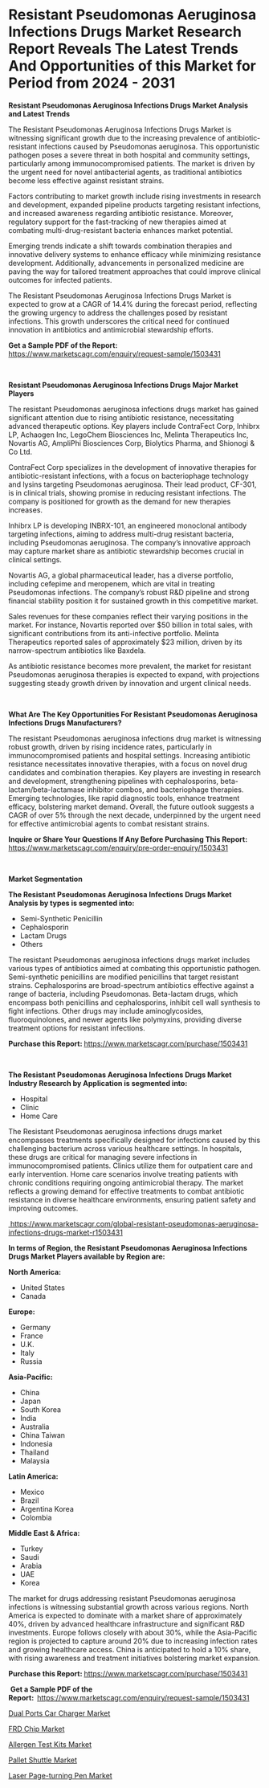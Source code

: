 <p><h1>Resistant Pseudomonas Aeruginosa Infections Drugs Market Research Report Reveals The Latest Trends And Opportunities of this Market for Period from 2024 - 2031</h1></p><p><strong>Resistant Pseudomonas Aeruginosa Infections Drugs Market Analysis and Latest Trends</strong></p>
<p><p>The Resistant Pseudomonas Aeruginosa Infections Drugs Market is witnessing significant growth due to the increasing prevalence of antibiotic-resistant infections caused by Pseudomonas aeruginosa. This opportunistic pathogen poses a severe threat in both hospital and community settings, particularly among immunocompromised patients. The market is driven by the urgent need for novel antibacterial agents, as traditional antibiotics become less effective against resistant strains.</p><p>Factors contributing to market growth include rising investments in research and development, expanded pipeline products targeting resistant infections, and increased awareness regarding antibiotic resistance. Moreover, regulatory support for the fast-tracking of new therapies aimed at combating multi-drug-resistant bacteria enhances market potential.</p><p>Emerging trends indicate a shift towards combination therapies and innovative delivery systems to enhance efficacy while minimizing resistance development. Additionally, advancements in personalized medicine are paving the way for tailored treatment approaches that could improve clinical outcomes for infected patients. </p><p>The Resistant Pseudomonas Aeruginosa Infections Drugs Market is expected to grow at a CAGR of 14.4% during the forecast period, reflecting the growing urgency to address the challenges posed by resistant infections. This growth underscores the critical need for continued innovation in antibiotics and antimicrobial stewardship efforts.</p></p>
<p><strong>Get a Sample PDF of the Report:&nbsp;</strong> <a href="https://www.marketscagr.com/enquiry/request-sample/1503431?utm_campaign=1267&utm_medium=2&utm_source=Github&utm_content=ia&utm_term=27092024&utm_id=resistant-pseudomonas-aeruginosa-infections-drugs">https://www.marketscagr.com/enquiry/request-sample/1503431</a></p>
<p>&nbsp;</p>
<p><strong>Resistant Pseudomonas Aeruginosa Infections Drugs Major Market Players</strong></p>
<p><p>The resistant Pseudomonas aeruginosa infections drugs market has gained significant attention due to rising antibiotic resistance, necessitating advanced therapeutic options. Key players include ContraFect Corp, Inhibrx LP, Achaogen Inc, LegoChem Biosciences Inc, Melinta Therapeutics Inc, Novartis AG, AmpliPhi Biosciences Corp, Biolytics Pharma, and Shionogi & Co Ltd.</p><p>ContraFect Corp specializes in the development of innovative therapies for antibiotic-resistant infections, with a focus on bacteriophage technology and lysins targeting Pseudomonas aeruginosa. Their lead product, CF-301, is in clinical trials, showing promise in reducing resistant infections. The company is positioned for growth as the demand for new therapies increases.</p><p>Inhibrx LP is developing INBRX-101, an engineered monoclonal antibody targeting infections, aiming to address multi-drug resistant bacteria, including Pseudomonas aeruginosa. The company’s innovative approach may capture market share as antibiotic stewardship becomes crucial in clinical settings.</p><p>Novartis AG, a global pharmaceutical leader, has a diverse portfolio, including cefepime and meropenem, which are vital in treating Pseudomonas infections. The company’s robust R&D pipeline and strong financial stability position it for sustained growth in this competitive market.</p><p>Sales revenues for these companies reflect their varying positions in the market. For instance, Novartis reported over $50 billion in total sales, with significant contributions from its anti-infective portfolio. Melinta Therapeutics reported sales of approximately $23 million, driven by its narrow-spectrum antibiotics like Baxdela. </p><p>As antibiotic resistance becomes more prevalent, the market for resistant Pseudomonas aeruginosa therapies is expected to expand, with projections suggesting steady growth driven by innovation and urgent clinical needs.</p></p>
<p>&nbsp;</p>
<p><strong>What Are The Key Opportunities For Resistant Pseudomonas Aeruginosa Infections Drugs Manufacturers?</strong></p>
<p><p>The resistant Pseudomonas aeruginosa infections drug market is witnessing robust growth, driven by rising incidence rates, particularly in immunocompromised patients and hospital settings. Increasing antibiotic resistance necessitates innovative therapies, with a focus on novel drug candidates and combination therapies. Key players are investing in research and development, strengthening pipelines with cephalosporins, beta-lactam/beta-lactamase inhibitor combos, and bacteriophage therapies. Emerging technologies, like rapid diagnostic tools, enhance treatment efficacy, bolstering market demand. Overall, the future outlook suggests a CAGR of over 5% through the next decade, underpinned by the urgent need for effective antimicrobial agents to combat resistant strains.</p></p>
<p><strong>Inquire or Share Your Questions If Any Before Purchasing This Report:</strong> <a href="https://www.marketscagr.com/enquiry/pre-order-enquiry/1503431?utm_campaign=1267&utm_medium=2&utm_source=Github&utm_content=ia&utm_term=27092024&utm_id=resistant-pseudomonas-aeruginosa-infections-drugs">https://www.marketscagr.com/enquiry/pre-order-enquiry/1503431</a></p>
<p>&nbsp;</p>
<p><strong>Market Segmentation</strong></p>
<p><strong>The Resistant Pseudomonas Aeruginosa Infections Drugs Market Analysis by types is segmented into:</strong></p>
<p><ul><li>Semi-Synthetic Penicillin</li><li>Cephalosporin</li><li>Lactam Drugs</li><li>Others</li></ul></p>
<p><p>The resistant Pseudomonas aeruginosa infections drugs market includes various types of antibiotics aimed at combating this opportunistic pathogen. Semi-synthetic penicillins are modified penicillins that target resistant strains. Cephalosporins are broad-spectrum antibiotics effective against a range of bacteria, including Pseudomonas. Beta-lactam drugs, which encompass both penicillins and cephalosporins, inhibit cell wall synthesis to fight infections. Other drugs may include aminoglycosides, fluoroquinolones, and newer agents like polymyxins, providing diverse treatment options for resistant infections.</p></p>
<p><strong>Purchase this Report:&nbsp;</strong><a href="https://www.marketscagr.com/purchase/1503431?utm_campaign=1267&utm_medium=2&utm_source=Github&utm_content=ia&utm_term=27092024&utm_id=resistant-pseudomonas-aeruginosa-infections-drugs">https://www.marketscagr.com/purchase/1503431</a></p>
<p>&nbsp;</p>
<p><strong>The Resistant Pseudomonas Aeruginosa Infections Drugs Market Industry Research by Application is segmented into:</strong></p>
<p><ul><li>Hospital</li><li>Clinic</li><li>Home Care</li></ul></p>
<p><p>The Resistant Pseudomonas aeruginosa infections drugs market encompasses treatments specifically designed for infections caused by this challenging bacterium across various healthcare settings. In hospitals, these drugs are critical for managing severe infections in immunocompromised patients. Clinics utilize them for outpatient care and early intervention. Home care scenarios involve treating patients with chronic conditions requiring ongoing antimicrobial therapy. The market reflects a growing demand for effective treatments to combat antibiotic resistance in diverse healthcare environments, ensuring patient safety and improving outcomes.</p></p>
<p><a href="https://www.marketscagr.com/global-resistant-pseudomonas-aeruginosa-infections-drugs-market-r1503431?utm_campaign=1267&utm_medium=2&utm_source=Github&utm_content=ia&utm_term=27092024&utm_id=resistant-pseudomonas-aeruginosa-infections-drugs">&nbsp;https://www.marketscagr.com/global-resistant-pseudomonas-aeruginosa-infections-drugs-market-r1503431</a></p>
<p><strong>In terms of Region, the Resistant Pseudomonas Aeruginosa Infections Drugs Market Players available by Region are:</strong></p>
<p>
    <p> <strong> North America: </strong>
        <ul>
            <li>United States</li>
            <li>Canada</li>
        </ul>
        </p> 
    <p> <strong> Europe: </strong>
        <ul>
            <li>Germany</li>
            <li>France</li>
            <li>U.K.</li>
            <li>Italy</li>
            <li>Russia</li>
        </ul>
        </p> 
    <p> <strong> Asia-Pacific: </strong>
        <ul>
            <li>China</li>
            <li>Japan</li>
            <li>South Korea</li>
            <li>India</li>
            <li>Australia</li>
            <li>China Taiwan</li>
            <li>Indonesia</li>
            <li>Thailand</li>
            <li>Malaysia</li>
        </ul>
        </p> 
    <p> <strong> Latin America: </strong>
        <ul>
            <li>Mexico</li>
            <li>Brazil</li>
            <li>Argentina Korea</li>
            <li>Colombia</li>
        </ul>
        </p> 
    <p> <strong> Middle East & Africa: </strong>
        <ul>
            <li>Turkey</li>
            <li>Saudi</li>
            <li>Arabia</li>
            <li>UAE</li>
            <li>Korea</li>
        </ul>
    </p>
    </p>
<p><p>The market for drugs addressing resistant Pseudomonas aeruginosa infections is witnessing substantial growth across various regions. North America is expected to dominate with a market share of approximately 40%, driven by advanced healthcare infrastructure and significant R&D investments. Europe follows closely with about 30%, while the Asia-Pacific region is projected to capture around 20% due to increasing infection rates and growing healthcare access. China is anticipated to hold a 10% share, with rising awareness and treatment initiatives bolstering market expansion.</p></p>
<p><strong>Purchase this Report: </strong><a href="https://www.marketscagr.com/purchase/1503431?utm_campaign=1267&utm_medium=2&utm_source=Github&utm_content=ia&utm_term=27092024&utm_id=resistant-pseudomonas-aeruginosa-infections-drugs">https://www.marketscagr.com/purchase/1503431</a></p>
<p>&nbsp;<strong>Get a Sample PDF of the Report:&nbsp;&nbsp;</strong><a href="https://www.marketscagr.com/enquiry/request-sample/1503431?utm_campaign=1267&utm_medium=2&utm_source=Github&utm_content=ia&utm_term=27092024&utm_id=resistant-pseudomonas-aeruginosa-infections-drugs">https://www.marketscagr.com/enquiry/request-sample/1503431</a></p>
<p><strong></strong></p>
<p><p><a href="https://issuu.com/reportprime-2/docs/dual-ports-car-charger-market-size-_3adaf6343b68c5?utm_campaign=1267&utm_medium=2&utm_source=Github&utm_content=ia&utm_term=27092024&utm_id=resistant-pseudomonas-aeruginosa-infections-drugs">Dual Ports Car Charger Market</a></p><p><a href="https://www.linkedin.com/pulse/global-frd-chip-industry-analysis-share-growth-trends-forecast-lofcf?trackingId=Cxn9YGHORQ6FzPfjh7wTRA%3D%3D&utm_campaign=1267&utm_medium=2&utm_source=Github&utm_content=ia&utm_term=27092024&utm_id=resistant-pseudomonas-aeruginosa-infections-drugs">FRD Chip Market</a></p><p><a href="https://www.linkedin.com/pulse/allergen-test-kits-market-global-regional-analysis-focus-end-hdpzc?trackingId=e2bG4KjuTjO2nKGsGoz5ag%3D%3D&utm_campaign=1267&utm_medium=2&utm_source=Github&utm_content=ia&utm_term=27092024&utm_id=resistant-pseudomonas-aeruginosa-infections-drugs">Allergen Test Kits Market</a></p><p><a href="https://www.linkedin.com/pulse/pallet-shuttle-market-size-share-trends-analysis-report-iivce?trackingId=Nd0lH0kNTbeRa8%2BVbFWAjg%3D%3D&utm_campaign=1267&utm_medium=2&utm_source=Github&utm_content=ia&utm_term=27092024&utm_id=resistant-pseudomonas-aeruginosa-infections-drugs">Pallet Shuttle Market</a></p><p><a href="https://issuu.com/reportprime-2/docs/laser-page-turning-pen-market-size-_352cd4383324bd?utm_campaign=1267&utm_medium=2&utm_source=Github&utm_content=ia&utm_term=27092024&utm_id=resistant-pseudomonas-aeruginosa-infections-drugs">Laser Page-turning Pen Market</a></p></p>